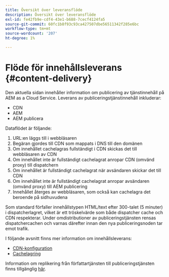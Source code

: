 ```yaml
---
title: Översikt över leveransflöde
description: Översikt över leveransflöde
exl-id: fe42fb9e-cdf4-43e1-b688-7cecf4124fa5
source-git-commit: 60fc1b8f93c93ca427507dbe56511342f285e6bc
workflow-type: tm+mt
source-wordcount: '207'
ht-degree: 1%

---
```


# Flöde för innehållsleverans {#content-delivery}

Den aktuella sidan innehåller information om publicering av tjänstinnehåll på AEM as a Cloud Service. Leverans av publiceringstjänstinnehåll inkluderar:

* CDN
* AEM
* AEM publicera

Dataflödet är följande:

1. URL:en läggs till i webbläsaren
1. Begäran gjordes till CDN som mappats i DNS till den domänen
1. Om innehållet cachelagras fullständigt i CDN skickas det till webbläsaren av CDN
1. Om innehållet inte är fullständigt cachelagrat anropar CDN (omvänd proxy) till dispatchern
1. Om innehållet är fullständigt cachelagrat när avsändaren skickar det till CDN
1. Om innehållet inte är fullständigt cachelagrat anropar avsändaren (omvänd proxy) till AEM publicering
1. Innehållet återges av webbläsaren, som också kan cachelagra det beroende på sidhuvudena

Som standard förfaller innehållstypen HTML/text efter 300-talet (5 minuter) i dispatcherlagret, vilket är ett tröskelvärde som både dispatcher cache och CDN respekterar. Under omdistributioner av publiceringstjänsten rensas dispatchercachen och varnas därefter innan den nya publiceringsnoden tar emot trafik.

I följande avsnitt finns mer information om innehållsleverans:
* [CDN-konfiguration](/help/implementing/dispatcher/cdn.md)
* [Cachelagring](/help/implementing/dispatcher/caching.md)


Information om replikering från författartjänsten till publiceringstjänsten finns tillgänglig [här](/help/operations/replication.md).
